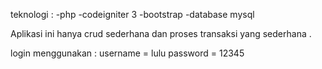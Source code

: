 
teknologi : 
  -php
  -codeigniter 3 
  -bootstrap 
	-database  mysql

Aplikasi ini hanya crud sederhana dan proses transaksi yang sederhana .

login menggunakan :
	username = lulu
	password = 12345
